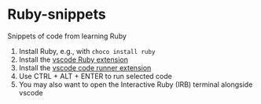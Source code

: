 # Ruby-snippets
 Snippets of code from learning Ruby

1. Install Ruby, e.g., with `choco install ruby`
2. Install the [vscode Ruby extension](https://marketplace.visualstudio.com/items?itemName=rebornix.Ruby)
3. Install the [vscode code runner extension](https://marketplace.visualstudio.com/items?itemName=formulahendry.code-runner)
4. Use CTRL + ALT + ENTER to run selected code
5. You may also want to open the Interactive Ruby (IRB) terminal alongside vscode

